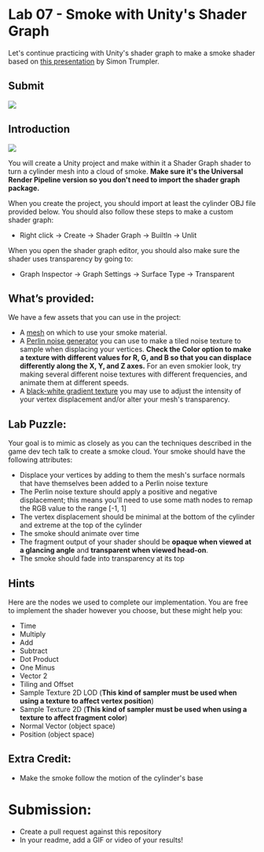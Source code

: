 # Lab 07 - Smoke with Unity's Shader Graph
Let's continue practicing with Unity's shader graph to make
a smoke shader based on [this presentation](https://youtu.be/aYZEmaQUrAo?t=22m11s) by Simon Trumpler.

## Submit
![](1.gif)

## Introduction
![](smoke.PNG)

You will create a Unity project and make within it a Shader Graph
shader to turn a cylinder mesh into a cloud of smoke.
__Make sure it's the Universal Render Pipeline version so you don't need to import the shader graph package.__

When you create the project, you should import at least the cylinder OBJ file provided below. You should also follow these steps to make a custom shader graph:
- Right click -> Create -> Shader Graph -> BuiltIn -> Unlit

When you open the shader graph editor, you should also make sure
the shader uses transparency by going to:
- Graph Inspector -> Graph Settings -> Surface Type -> Transparent

## What’s provided:
We have a few assets that you can use in the project:
- A [mesh](smoke_cylinder.obj) on which to use your smoke material.
- A [Perlin noise generator](http://kitfox.com/projects/perlinNoiseMaker/) you can use to make a tiled noise texture to sample when displacing
your vertices. __Check the Color option to make a texture with different values for R, G, and B so that you can displace differently along the X, Y, and Z axes.__ For an even smokier look, try making several different noise textures with different frequencies, and animate them at different speeds.
- A [black-white gradient texture](smoke_gradient.png) you may use to adjust the intensity of your vertex displacement and/or alter your mesh's transparency.



## Lab Puzzle:
Your goal is to mimic as closely as you can the techniques described in the game dev tech talk to create a smoke cloud. Your smoke should have the following attributes:
- Displace your vertices by adding to them the mesh's surface normals that have themselves been added to a Perlin noise texture
- The Perlin noise texture should apply a positive and negative displacement; this means you'll need to use some math nodes to remap the RGB value to the range [-1, 1]
- The vertex displacement should be minimal at the bottom of the cylinder and extreme at the top of the cylinder
- The smoke should animate over time
- The fragment output of your shader should be __opaque when viewed at a glancing angle__ and __transparent when viewed head-on__.
- The smoke should fade into transparency at its top

## Hints
Here are the nodes we used to complete our implementation. You are free to implement the shader however you choose, but these might help you:
- Time
- Multiply
- Add
- Subtract
- Dot Product
- One Minus
- Vector 2
- Tiling and Offset
- Sample Texture 2D LOD (__This kind of sampler must be used when using a texture to affect vertex position__)
- Sample Texture 2D (__This kind of sampler must be used when using a texture to affect fragment color__)
- Normal Vector (object space)
- Position (object space)


## Extra Credit:
 * Make the smoke follow the motion of the cylinder's base

# Submission:
- Create a pull request against this repository
- In your readme, add a GIF or video of your results!

